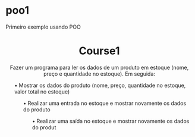 # poo1
Primeiro exemplo usando POO
<h1 align="center">Course1</h1>

  <p align="center">Fazer um programa para ler os dados de um produto em estoque (nome, preço e
quantidade no estoque). Em seguida:
<ol> • Mostrar os dados do produto (nome, preço, quantidade no estoque, valor total no
estoque)
<ol> • Realizar uma entrada no estoque e mostrar novamente os dados do produto
<ol> • Realizar uma saída no estoque e mostrar novamente os dados do produt</p>
